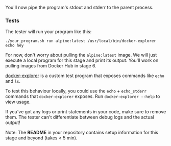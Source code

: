 You'll now pipe the program's stdout and stderr to the
parent process.

### Tests

The tester will run your program like this:

```
./your_program.sh run alpine:latest /usr/local/bin/docker-explorer echo hey
```

For now, don't worry about pulling the `alpine:latest` image. We will just
execute a local program for this stage and print its output. You'll work on
pulling images from Docker Hub in stage 6.

[docker-explorer](https://github.com/codecrafters-io/docker-explorer) is a custom test program that exposes
commands like `echo` and `ls`.

To test this behaviour locally, you could use the `echo` + `echo_stderr`
commands that `docker-explorer` exposes. Run `docker-explorer --help` to
view usage.

If you've got any logs or print statements in your code, make sure to remove
them. The tester can't differentiate between debug logs and the actual
output!

Note: The **README** in your repository contains setup
information for this stage and beyond (takes < 5 min).
